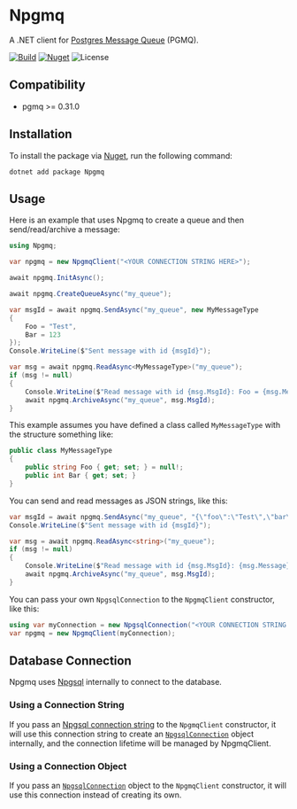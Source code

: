 # Npgmq

A .NET client for [Postgres Message Queue](https://github.com/tembo-io/pgmq) (PGMQ).

[![Build](https://github.com/brianpursley/Npgmq/actions/workflows/build.yml/badge.svg)](https://github.com/brianpursley/Npgmq/actions/workflows/build.yml)
[![Nuget](https://img.shields.io/nuget/v/Npgmq)](https://www.nuget.org/packages/Npgmq/)
![License](https://img.shields.io/github/license/brianpursley/Npgmq)

## Compatibility

* pgmq >= 0.31.0

## Installation
To install the package via [Nuget](https://www.nuget.org/packages/Npgmq/), run the following command:

```shell
dotnet add package Npgmq
```

## Usage

Here is an example that uses Npgmq to create a queue and then send/read/archive a message:

```csharp
using Npgmq;

var npgmq = new NpgmqClient("<YOUR CONNECTION STRING HERE>");

await npgmq.InitAsync();

await npgmq.CreateQueueAsync("my_queue");

var msgId = await npgmq.SendAsync("my_queue", new MyMessageType
{
    Foo = "Test",
    Bar = 123
});
Console.WriteLine($"Sent message with id {msgId}");

var msg = await npgmq.ReadAsync<MyMessageType>("my_queue");
if (msg != null)
{
    Console.WriteLine($"Read message with id {msg.MsgId}: Foo = {msg.Message?.Foo}, Bar = {msg.Message?.Bar}");
    await npgmq.ArchiveAsync("my_queue", msg.MsgId);
}
```

This example assumes you have defined a class called `MyMessageType` with the structure something like:

```csharp
public class MyMessageType
{
    public string Foo { get; set; } = null!;
    public int Bar { get; set; }
}
```

You can send and read messages as JSON strings, like this:

```csharp   
var msgId = await npgmq.SendAsync("my_queue", "{\"foo\":\"Test\",\"bar\":123}");
Console.WriteLine($"Sent message with id {msgId}");

var msg = await npgmq.ReadAsync<string>("my_queue");
if (msg != null)
{
    Console.WriteLine($"Read message with id {msg.MsgId}: {msg.Message}");
    await npgmq.ArchiveAsync("my_queue", msg.MsgId);
}
```

You can pass your own `NpgsqlConnection` to the `NpgmqClient` constructor, like this:

```csharp
using var myConnection = new NpgsqlConnection("<YOUR CONNECTION STRING HERE>");
var npgmq = new NpgmqClient(myConnection);
```

## Database Connection

Npgmq uses [Npgsql](https://www.npgsql.org/) internally to connect to the database.

### Using a Connection String

If you pass an [Npgsql connection string](https://www.npgsql.org/doc/connection-string-parameters.html) to the `NpgmqClient` constructor, it will use this connection string to create an [`NpgsqlConnection`](https://www.npgsql.org/doc/api/Npgsql.NpgsqlConnection.html) object internally, and the connection lifetime will be managed by NpgmqClient.

### Using a Connection Object

If you pass an [`NpgsqlConnection`](https://www.npgsql.org/doc/api/Npgsql.NpgsqlConnection.html) object to the `NpgmqClient` constructor, it will use this connection instead of creating its own.
